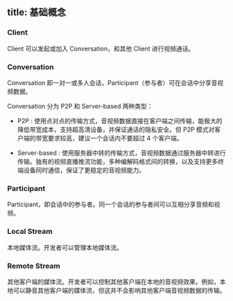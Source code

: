 ﻿
title: 基础概念
---

### Client

Client 可以发起或加入 Conversation，和其他 Client 进行视频通话。

### Conversation

Conversation 即一对一或多人会话，Participant（参与者）可在会话中分享音视频数据。

Conversation 分为 P2P 和 Server-based 两种类型：

*    P2P : 使用点对点的传输方式，音视频数据直接在客户端之间传输，能极大的降低带宽成本，支持超高清设备，并保证通话的隐私安全。但 P2P 模式对客户端的带宽要求较高，建议一个会话内不要超过 4 个客户端。

*    Server-based : 使用服务器中转的传输方式，音视频数据通过服务器中转进行传输。独有的视频直播推流功能，多种编解码格式间的转换，以及支持更多终端设备同时通信，保证了更稳定的音视频能力。

### Participant

Participant，即会话中的参与者。同一个会话的参与者间可以互相分享音频和视频。

### Local Stream

本地媒体流。开发者可以管理本地媒体流。

### Remote Stream

其他客户端的媒体流。开发者可以控制其他客户端在本地的音视频效果。例如，本地可以静音其他客户端的媒体流，但这并不会影响其他客户端音视频数据的传输。
